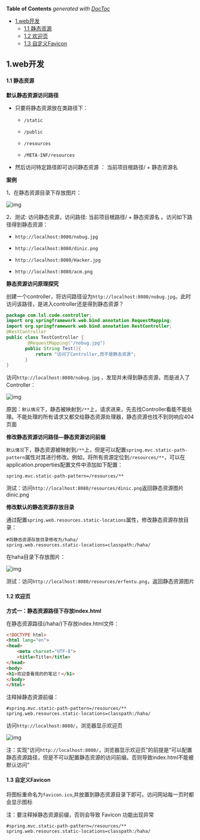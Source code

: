 <!-- START doctoc generated TOC please keep comment here to allow auto update -->
<!-- DON'T EDIT THIS SECTION, INSTEAD RE-RUN doctoc TO UPDATE -->
**Table of Contents**  *generated with [DocToc](https://github.com/thlorenz/doctoc)*

- [1.web开发](#1web%E5%BC%80%E5%8F%91)
    - [1.1 静态资源](#11-%E9%9D%99%E6%80%81%E8%B5%84%E6%BA%90)
    - [1.2 欢迎页](#12-%E6%AC%A2%E8%BF%8E%E9%A1%B5)
    - [1.3 自定义Favicon](#13-%E8%87%AA%E5%AE%9A%E4%B9%89favicon)

<!-- END doctoc generated TOC please keep comment here to allow auto update -->

##   1.web开发

####   1.1 静态资源

**默认静态资源访问路径**

- 只要将静态资源放在类路径下：

  -  `/static`

  - `/public` 

  - `/resources`  

  - `/META-INF/resources`

- 然后访问特定路径即可访问静态资源 ： 当前项目根路径/ + 静态资源名 

**案例**

1、在静态资源目录下存放图片：

![img](https://gitee.com/IAMLSL/repository-for-code-andnotes/raw/master/springboot_sgg/img/008.png)

2、测试:      访问静态资源，访问路径: 当前项目根路径/ + 静态资源名 。访问如下路径得到静态资源：

- `http://localhost:8080/nobug.jpg`

- `http://localhost:8080/dinic.png`

- `http://localhost:8080/Hacker.jpg`

- `http://localhost:8080/acm.png`

**静态资源访问原理探究**

创建一个controller，将访问路径设为`http://localhost:8080/nobug.jpg`。此时访问该路径，是进入controller还是得到静态资源？

```java
package com.lsl.code.controller;
import org.springframework.web.bind.annotation.RequestMapping;
import org.springframework.web.bind.annotation.RestController;
@RestController
public class TestController {
        @RequestMapping("/nobug.jpg")
       public String Test(){
           return "访问了Controller,而不是静态资源";
       }
}
```

访问`http://localhost:8080/nobug.jpg` ，发现并未得到静态资源，而是进入了Controller：

![img](https://gitee.com/IAMLSL/repository-for-code-andnotes/raw/master/springboot_sgg/img/009.png)

原因：`默认情况`下，静态被映射到`/**`上，请求进来，先去找Controller看能不能处理。不能处理的所有请求又都交给静态资源处理器，静态资源也找不到则响应404页面



**修改静态资源访问路径—静态资源访问前缀**

`默认情况`下，静态资源被映射到`/**`上，但是可以配置`spring.mvc.static-path-pattern`属性对其进行修改。例如，将所有资源定位到`/resources/**`，可以在application.properties配置文件中添加如下配置：

```properties
spring.mvc.static-path-pattern=/resources/**
```

测试：访问`http://localhost:8080/resources/dinic.png`返回静态资源图片dinic.png



**修改默认的静态资源存放目录**

通过配置`spring.web.resources.static-locations`属性，修改静态资源存放目录：

```properties
#将静态资源存放目录修改为/haha/
spring.web.resources.static-locations=classpath:/haha/
```

在haha目录下存放图片：

![img](https://gitee.com/IAMLSL/repository-for-code-andnotes/raw/master/springboot_sgg/img/010.png)

测试：访问`http://localhost:8080/resources/erfentu.png`，返回静态资源图片

####   1.2 欢迎页

**方式一：静态资源路径下存放index.html**

在静态资源路径(/haha/)下存放index.html文件：

```html
<!DOCTYPE html>
<html lang="en">
<head>
    <meta charset="UTF-8">
    <title>Title</title>
</head>
<body>
<h1>欢迎查看我的的笔记！</h1>
</body>
</html>
```

注释掉静态资源前缀：

```properties
#spring.mvc.static-path-pattern=/resources/**
spring.web.resources.static-locations=classpath:/haha/
```

访问`http://localhost:8080/`，浏览器显示欢迎页

![img](https://gitee.com/IAMLSL/repository-for-code-andnotes/raw/master/springboot_sgg/img/011.png)

注：实现“访问`http://localhost:8080/`，浏览器显示欢迎页”的前提是“可以配置静态资源路径，但是不可以配置静态资源的访问前缀。否则导致index.html不能被默认访问”

####   1.3 自定义Favicon

将图标重命名为`favicon.ico`,并放置到静态资源目录下即可。访问网站每一页时都会显示图标

注：要注释掉静态资源前缀，否则会导致 Favicon 功能出现异常

```properties
#spring.mvc.static-path-pattern=/resources/**
spring.web.resources.static-locations=classpath:/haha/
```



